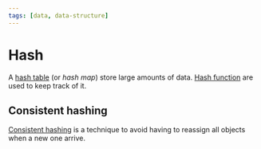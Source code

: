 ```yaml
---
tags: [data, data-structure]
---
```


# Hash

A [hash table](https://wikipedia.org/wiki/hash_table) (or *hash map*) store large amounts of data. [Hash function](https://wikipedia.org/wiki/hash_function) are used to keep track of it.

## Consistent hashing

[Consistent hashing](https://wikipedia.org/wiki/consistent_hashing) is a technique to avoid having to reassign all objects when a new one arrive. 